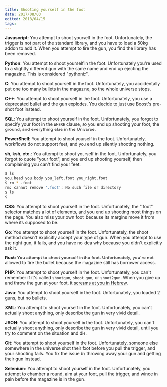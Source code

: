 ```yaml
---
title: Shooting yourself in the foot
date: 2017/08/03
edited: 2018/04/15
tags:
---
```


**Javascript**: You attempt to shoot yourself in the foot. Unfortunately, the
trigger is not part of the standard library, and you have to load a 50kg addon
to add it. When you attempt to fire the gun, you find the library has been
removed.

**Python**: You attempt to shoot yourself in the foot. Unfortunately you're
used to a slightly different gun with the same name and end up ejecting the
magazine. This is considered "pythonic".

**C**: You attempt to shoot yourself in the foot. Unfortunately, you
accidentally put one too many bullets in the magazine, so the whole universe
stops.

**C++**: You attempt to shoot yourself in the foot. Unfortunately, you use a
deprecated bullet and the gun explodes. You decide to just use Boost's pre-shot
foot instead.

**SQL**: You attempt to shoot yourself in the foot. Unfortunately, you forgot
to specify your foot in the `WHERE` clause, so you end up shooting your foot,
the ground, and everything else in the Universe.

**PowerShell**: You attempt to shoot yourself in the foot. Unfortunately,
workflows do not support feet, and you end up silently shooting nothing.

**sh, ksh, etc.**: You attempt to shoot yourself in the foot. Unfortunately,
you forgot to quote "your foot", and you end up shooting yourself, then
complaining you can't find your feet.

```sh
$ ls
you.head you.body you_left.foot you_right.foot
$ rm * .foot
rm: cannot remove '.foot': No such file or directory
$ ls
$
```

**CSS**: You attempt to shoot yourself in the foot. Unfortunately, the ".foot"
selector matches a lot of elements, and you end up shooting most things on the
page. You also miss your own foot, because its margins move it from where its
supposed to be.

**Go**: You attempt to shoot yourself in the foot. Unfortunately, the shoot
method doesn't explicitly accept your type of gun. When you attempt to use the
right gun, it fails, and you have no idea why because you didn't explicitly ask
it.

**Rust**: You attempt to shoot yourself in the foot. Unfortunately, you're not
allowed to fire the bullet because the magazine still has borrower access.

**PHP**: You attempt to shoot yourself in the foot. Unfortunately, you can't
remember if it's called `shootgun`, `shoot_gun`, or `shoot2gun`. When you give
up and throw the gun at your foot, it
[screams at you in Hebrew](http://www.phpsadness.com/sad/1).

**Java**: You attempt to shoot yourself in the foot. Unfortunately, you loaded
2 guns, but no bullets.

**XML**: You attempt to shoot yourself in the foot. Unfortunately, you can't
actually shoot anything, only describe the gun in very vivid detail.

**JSON**: You attempt to shoot yourself in the foot. Unfortunately, you can't
actually shoot anything, only describe the gun in very vivid detail, until you
try to comment on the situation and die.

**Git**: You attempt to shoot yourself in the foot. Unfortunately, someone else
somewhere in the universe shot their foot before you pull the trigger, and your
shooting fails. You fix the issue by throwing away your gun and getting their
gun instead.

**Selenium**: You attempt to shoot yourself in the foot. Unfortunately, you
attempt to chamber a round, aim at your foot, pull the trigger, and wince in
pain before the magazine is in the gun.
